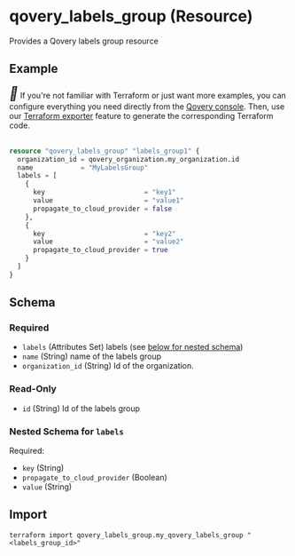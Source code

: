 # qovery_labels_group (Resource)

Provides a Qovery labels group resource


## Example

<div class="alert alert-info">
  <i style="font-size:24px" class="fa">&#xf05a;</i> If you're not familiar with Terraform or just want more examples, you can configure everything you need directly from the <a href="https://console.qovery.com">Qovery console</a>. Then, use our <a href="https://hub.qovery.com/docs/using-qovery/configuration/environment/#terraform-exporter">Terraform exporter</a> feature to generate the corresponding Terraform code.
</div><br />

```terraform
resource "qovery_labels_group" "labels_group1" {
  organization_id = qovery_organization.my_organization.id
  name            = "MyLabelsGroup"
  labels = [
    {
      key                         = "key1"
      value                       = "value1"
      propagate_to_cloud_provider = false
    },
    {
      key                         = "key2"
      value                       = "value2"
      propagate_to_cloud_provider = true
    }
  ]
}
```

<!-- schema generated by tfplugindocs -->
## Schema

### Required

- `labels` (Attributes Set) labels (see [below for nested schema](#nestedatt--labels))
- `name` (String) name of the labels group
- `organization_id` (String) Id of the organization.

### Read-Only

- `id` (String) Id of the labels group

<a id="nestedatt--labels"></a>
### Nested Schema for `labels`

Required:

- `key` (String)
- `propagate_to_cloud_provider` (Boolean)
- `value` (String)
## Import
```shell
terraform import qovery_labels_group.my_qovery_labels_group "<labels_group_id>"
```
